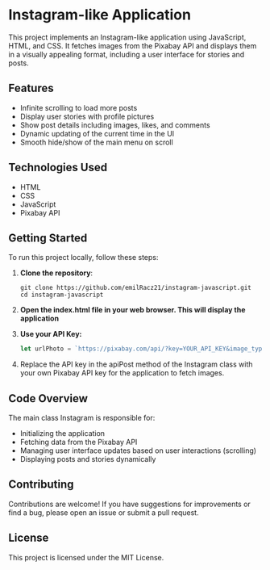 # Instagram-like Application

This project implements an Instagram-like application using JavaScript, HTML, and CSS. It fetches images from the Pixabay API and displays them in a visually appealing format, including a user interface for stories and posts.

## Features

- Infinite scrolling to load more posts
- Display user stories with profile pictures
- Show post details including images, likes, and comments
- Dynamic updating of the current time in the UI
- Smooth hide/show of the main menu on scroll

## Technologies Used

- HTML
- CSS
- JavaScript
- Pixabay API

## Getting Started

  To run this project locally, follow these steps:

1. **Clone the repository**:

       git clone https://github.com/emilRacz21/instagram-javascript.git
       cd instagram-javascript
   
2. **Open the index.html file in your web browser. This will display the application**

3. **Use your API Key:**

   ```javascript
   let urlPhoto = `https://pixabay.com/api/?key=YOUR_API_KEY&image_type=photo&orientation=horizontal&q=NATURE&page=${this.page}`;
   
4. Replace the API key in the apiPost method of the Instagram class with your own Pixabay API key for the application to fetch images.

## Code Overview

The main class Instagram is responsible for:

* Initializing the application
* Fetching data from the Pixabay API
* Managing user interface updates based on user interactions (scrolling)
* Displaying posts and stories dynamically

## Contributing

Contributions are welcome! If you have suggestions for improvements or find a bug, please open an issue or submit a pull request.

## License

This project is licensed under the MIT License.

